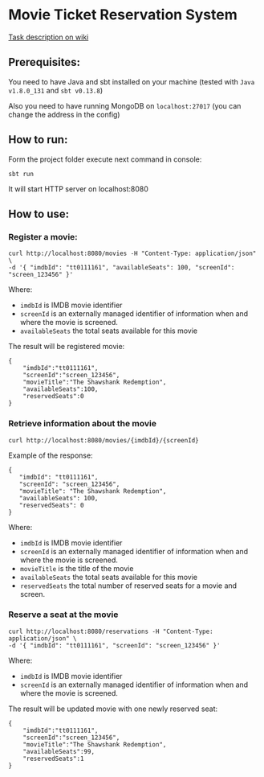 # Movie Ticket Reservation System

[Task description on wiki](https://github.com/frostiq/movie-ticket-reservation/wiki/Task-description)

## Prerequisites:

You need to have Java and sbt installed on your machine (tested with `Java v1.8.0_131` and `sbt v0.13.8`)

Also you need to have running MongoDB on `localhost:27017` (you can change the address in the config)


## How to run:

Form the project folder execute next command in console:

```
sbt run
```

It will start HTTP server on localhost:8080

## How to use:

### Register a movie:

```
curl http://localhost:8080/movies -H "Content-Type: application/json" \
-d '{ "imdbId": "tt0111161", "availableSeats": 100, "screenId": "screen_123456" }'
```

Where:
* `imdbId` is IMDB movie identifier
* `screenId` is an externally managed identifier of information when and where the movie is screened.
* `availableSeats` the total seats available for this movie

The result will be registered movie:
```
{
    "imdbId":"tt0111161",
    "screenId":"screen_123456",
    "movieTitle":"The Shawshank Redemption",
    "availableSeats":100,
    "reservedSeats":0    
}
```

### Retrieve information about the movie

```
curl http://localhost:8080/movies/{imdbId}/{screenId}
```

Example of the response:

```
{
   "imdbId": "tt0111161",
   "screenId": "screen_123456",
   "movieTitle": "The Shawshank Redemption",
   "availableSeats": 100,
   "reservedSeats": 0
}   
```

Where:
* `imdbId` is IMDB movie identifier
* `screenId` is an externally managed identifier of information when and where the movie is screened.
* `movieTitle` is the title of the movie
* `availableSeats` the total seats available for this movie
* `reservedSeats` the total number of reserved seats for a movie and screen.

### Reserve a seat at the movie

```
curl http://localhost:8080/reservations -H "Content-Type: application/json" \
-d '{ "imdbId": "tt0111161", "screenId": "screen_123456" }'
```

Where:
* `imdbId` is IMDB movie identifier
* `screenId` is an externally managed identifier of information when and where the movie is screened.

The result will be updated movie with one newly reserved seat:

```
{
    "imdbId":"tt0111161",
    "screenId":"screen_123456",
    "movieTitle":"The Shawshank Redemption",
    "availableSeats":99,
    "reservedSeats":1
}

```